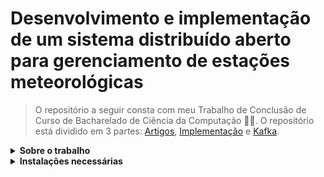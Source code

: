 <html>

<h1>Desenvolvimento e implementação de um sistema distribuído aberto para gerenciamento de estações meteorológicas</h1>

> O repositório a seguir consta com meu Trabalho de Conclusão de Curso de Bacharelado de Ciência da Computação 👨‍💻. O repositório está dividido em 3 partes: <a href="https://github.com/AX414/tcc-bcc/tree/main/Artigos">Artigos</a>, <a href="https://github.com/AX414/tcc-bcc/tree/main/Implementação">Implementação</a> e <a href="https://github.com/AX414/tcc-bcc/tree/main/Kafka">Kafka</a>.

<details>
<summary><b>Sobre o trabalho</b></summary>

Devido às constantes mudanças climáticas e do tempo, o monitoramento das variáveis meteorológicas para o estudo sobre o efeito dessas alterações climáticas se tornou necessário para elaboração de ações preditivas, adaptativas e corretivas. Nesse contexto, são utilizadas diversas abordagens, sendo o uso de imagens de satélites o método mais amplo e conhecido, permitindo a análise de massas de ar, temperatura e a possibilidade de chuvas. Contudo, para um monitoramento mais preciso de cada região, podem ser utilizado diversas estações meteorológicas automáticas (EMAs), que além de oferecer as variáveis climáticas já citadas, podem fornecer dados sobre materiais particulados como a fuligem, dióxido e monóxido de carbono, direção e velocidade do vento, radiação solar, entre outros.

Nesse sentido, este trabalho tem como objetivo desenvolver e implementar um sistemade informação distribuído e aberto para gerenciamento de estações meteorológicas automáticas (EMA) de forma a facilitar o acesso aos dados coletados por essas estações. Os objetivos específicos deste trabalho, são:

- Desenvolver uma arquitetura de software e implementar um protocolo de
comunicação capaz de realizar a comunicação entre EMAs e o Servidor.
- Desenvolver uma EMA simulada e um sistema Web de gerenciamento dos das EMAs.
- Construir conhecimento sobre o assunto para motivar o desenvolvimento de trabalhos futuros.

O sistema desenvolvido deve permitir acesso às informações coletadas pelas referidas estações, possibilitando o conhecimento da situação climática de um determinado local, bem como, das informações meteorológicas armazenadas ao longo do tempo, via sistema Web de gerenciamento, permitindo a realização de estudos mais aprofundados sobre o comportamento do clima local. É importante ressaltar que nenhuma estação meteorológica foi desenvolvida, pois o trabalho em questão faz uso de estações meteorológicas automáticas simuladas, implementadas em máquinas virtuais utilizando o sistema operacional Raspbian, do hardware Raspberry Pi.

Com essa breve introdução, se quiser se aprofundar mais no trabalho e ver mais sobre o desenvolvimento dele, sinta-se livre para consultar o meu <a href="https://github.com/AX414/tcc-bcc/blob/main/Artigos/Levantamento%20Bibliogr%C3%A1fico%20Final%20-%20Porcel.pdf">Levantamento Bibliográfico Final</a> 📖.


</details>

<details>
<summary><b>Instalações necessárias</b></summary>

Para executar o portal web, você pode utilizar o XAMPP, pois é um ambiente de desenvolvimento de código aberto e gratuito que permite instalar e configurar rapidamente um servidor web local. Ele é composto por uma distribuição do Apache, MySQL, PHP e Perl, e é considerado o ambiente de desenvolvimento PHP mais popular. Enfim, instale ele, coloque o projeto do portalEMA dentro da pasta ``htdocs`` dele e inicie o servidor.

O broker MQTT utilizado neste trabalho é o Mosquitto. Seu uso se deve ao
fato dele ser leve e adequado para o uso em diversos dispositivos, desde computadores de baixa potência com placa única até em servidores completos. Sua instalação também é simples e ele é muito indicado para utilização com sensores (residenciais e industriais). Além disso, seu código é aberto e está disponível gratuitamente

Para aqueles que ainda não conhecem sobre, o Mosquitto é um broker do protocolo IoT chamado MQTT, com ele podemos utilizar o broker para realizar a publicação de nossas mensagens de um módulo da arquitetura de software proposta pelo trabalho. Para maiores informações sobre como isso irá ocorrer, aconselho fortemente ler meus levantamentos bibliográficos.

Este trabalho também faz uso do Apache Kafka, que é uma plataforma de
transmissão de dados capaz de publicar, assinar, armazenar e processar fluxos de registro em tempo real. O Apache Kafka foi desenvolvido para efetuar o processamento de fluxos de dados provenientes de diversas fontes e entregá-los a uma grande variedade de clientes. A ferramenta é capaz de não só movimentar grandes volumes de um ponto A ao ponto B, mas também de A até Z e para qualquer outro local que for necessário simultaneamente, tornando essa tecnologia excelente para dimensionamento

Também será necessário utilizar o virtual box para emular o sistema operacional Linux, eu pessoalmente vou utilizar o sistema operacional Raspbian, do hardware Raspberry Pi, a versão pode ser a mais atual.

Sabendo disso, aqui está os links de download, não é necessário uma versão específica deles, a mais atual já serve: <a href="https://mosquitto.org/download/">Mosquitto</a> | <a href="https://kafka.apache.org/downloads"> Apache Kafka</a> | <a href="https://www.apachefriends.org/pt_br/download.html">XAMPP</a> | <a href="https://www.virtualbox.org/wiki/Downloads">
Virtual Box</a> | <a href="https://www.raspberrypi.com/software/raspberry-pi-desktop/">Raspberry Pi Desktop</a>


<details>
<summary><b>Como utilizar</b></summary>

Eu utilizei o Windows e o Linux para o desenvolvimento deste trabalho, então é necessário ressaltar a forma correta de instalar, configurar e inicializar essas ferramentas também.

<details>
<summary><b>Windows</b></summary>

##### Mosquitto no Windows:

Após sua instalação, vá até sua pasta e execute cada um desses comandos para testar:

Inicializar o sub: ``mosquito_sub -t topico -h localhost``

Inicializar o pub em outro terminal e enviar a mensagem para teste: ``mosquito_pub -t topico -h localhost -m "temperatura: 30"``

#### Kafka no Windows:

Após efetuar o download do kafka, extraia ele na pasta raiz do computador, abra o prompt de comando do windows, vá até a pasta do kafka e você deverá iniciar o zookeeper: ``bin\windows\zookeeper-server-start.bat config\zookeeper.properties``

Espere o zookeeper inicializar e depois inicie o kafka: ``bin\windows\kafka-server-start.bat config\server.properties``

Com esses comandos o kafka já irá estar funcionando. Eu adicionei na pasta alguns códigos .BAT para agilizar esse processo, então você poderá abrir eles como um arquivo de texto e editar o que for necessário para você rodar tudo de forma mais rápida sem a necessidade de abrir o prompt e digitar tudo isso.

</details>

<details>
<summary><b>(Máquina Virtual) Linux</b></summary>

#### Instalando o mosquitto e bibliotecas do python:

Estes comandos devem ser executados no terminal do Linux, vale ressaltar que a minha máquina possui o ``Python v3.10.6`` e o ``pip v23.0.1``.

- ``sudo apt-get install mosquitto``
- ``sudo apt-get install mosquitto-clients``
- ``pip install paho-mqtt mysql-connector-python geopy pykafka kafka-python pymongo``

#### Configurações do mosquitto.conf:

Após instalar o broker ``Mosquitto``, é necessário configurar ele, geralmente ele ficará localizado na pasta ``etc``, porém, se não encontrá-lo, utilize o comando ``whereis mosquitto``, este comando deve ajudar a encontrar a pasta do broker baixado. Dentro da pasta dele, deve haver um arquivo de configuração chamado ``conf.d``, altere ele para que ele se assemelhe ao conteúdo abaixo.

```
# Place your local configuration in /etc/mosquitto/conf.d/
#
# A full description of the configuration file is at
# /usr/share/doc/mosquitto/examples/mosquitto.conf.example

persistence true
persistence_location /var/lib/mosquitto/

log_dest file /var/log/mosquitto/mosquitto.log

include_dir /etc/mosquitto/conf.d

allow_anonymous true
listener 1883
```

> <b>OBS.:</b> Aconselho ligar e desligar o serviço do mosquito para toda configuração efetuada aqui, inclusive logo após sua instalação com:
``sudo service mosquitto stop`` -> ``sudo service mosquitto start`` -> ``sudo service mosquitto status``.

#### Kafka no Linux:

É necessário estar na pasta do kafka que foi baixado e extraído, após isso, utilize estes comandos:

Entre como super usuário: ``sudo su``

Inicializar o zookeeper: ``bin/zookeeper-server-start.sh config/zookeeper.properties``.

Inicializar o kafka: ``bin/kafka-server-start.sh config/server.properties``.

</details>
</details>
</details>


</html>
